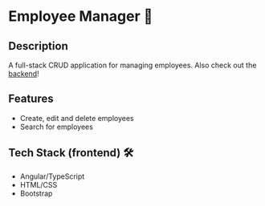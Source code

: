 # Employee Manager 🚀

## Description
A full-stack CRUD application for managing employees.
Also check out the [backend](https://github.com/4meyDam1e/employee-manager-api)!

## Features
- Create, edit and delete employees
- Search for employees

## Tech Stack (frontend) 🛠️
- Angular/TypeScript
- HTML/CSS
- Bootstrap